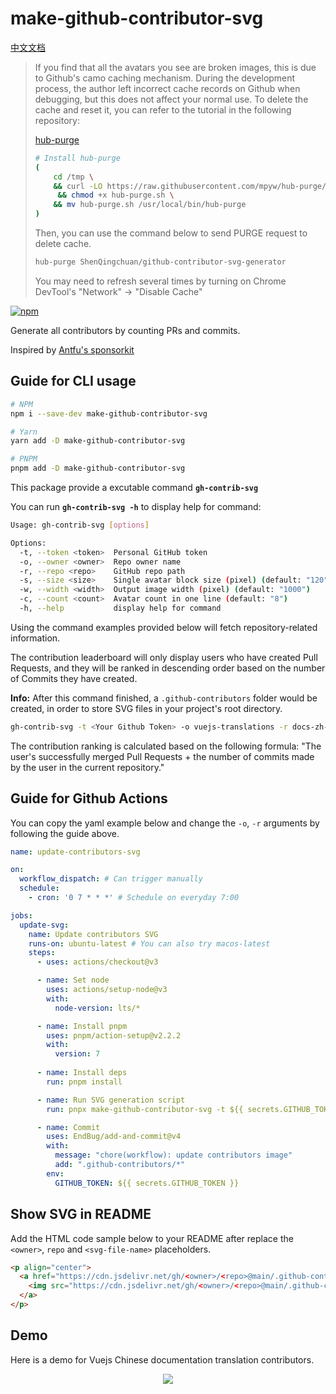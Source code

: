 # make-github-contributor-svg

[中文文档](./README_CN.md)

> If you find that all the avatars you see are broken images, this is due to Github's camo caching mechanism. During the development process, the author left incorrect cache records on Github when debugging, but this does not affect your normal use. To delete the cache and reset it, you can refer to the tutorial in the following repository:
> 
> [hub-purge](https://github.com/mpyw/hub-purge)
> 
> ```bash
> # Install hub-purge
> (
>     cd /tmp \
>     && curl -LO https://raw.githubusercontent.com/mpyw/hub-purge/master/hub-purge.sh \
>      && chmod +x hub-purge.sh \
>     && mv hub-purge.sh /usr/local/bin/hub-purge
> )
> ```
> 
> Then, you can use the command below to send PURGE request to delete cache. 
> 
> ```bash
> hub-purge ShenQingchuan/github-contributor-svg-generator
> ```
> 
> You may need to refresh several times by turning on Chrome DevTool's "Network" -> "Disable Cache"

[![npm](https://img.shields.io/npm/v/make-github-contributor-svg.svg)](https://npmjs.com/package/make-github-contributor-svg)

Generate all contributors by counting PRs and commits. 

Inspired by [Antfu's sponsorkit](https://github.com/antfu/sponsorkit)

## Guide for CLI usage

```bash
# NPM
npm i --save-dev make-github-contributor-svg

# Yarn
yarn add -D make-github-contributor-svg

# PNPM
pnpm add -D make-github-contributor-svg
```

This package provide a excutable command **`gh-contrib-svg`**

You can run **`gh-contrib-svg -h`** to display help for command:

```bash
Usage: gh-contrib-svg [options]

Options:
  -t, --token <token>  Personal GitHub token
  -o, --owner <owner>  Repo owner name
  -r, --repo <repo>    GitHub repo path
  -s, --size <size>    Single avatar block size (pixel) (default: "120")
  -w, --width <width>  Output image width (pixel) (default: "1000")
  -c, --count <count>  Avatar count in one line (default: "8")
  -h, --help           display help for command
```

Using the command examples provided below will fetch repository-related information.

The contribution leaderboard will only display users who have created Pull Requests, and they will be ranked in descending order based on the number of Commits they have created.

**Info:** After this command finished, a `.github-contributors` folder would be created, in order to store SVG files in your project's root directory.

```bash
gh-contrib-svg -t <Your Github Token> -o vuejs-translations -r docs-zh-cn
```

The contribution ranking is calculated based on the following formula: "The user's successfully merged Pull Requests + the number of commits made by the user in the current repository."

## Guide for Github Actions

You can copy the yaml example below and change the `-o`, `-r` arguments by following the guide above.

```yaml
name: update-contributors-svg

on:
  workflow_dispatch: # Can trigger manually
  schedule:
    - cron: '0 7 * * *' # Schedule on everyday 7:00

jobs:
  update-svg:
    name: Update contributors SVG
    runs-on: ubuntu-latest # You can also try macos-latest
    steps:
      - uses: actions/checkout@v3

      - name: Set node
        uses: actions/setup-node@v3
        with:
          node-version: lts/*

      - name: Install pnpm
        uses: pnpm/action-setup@v2.2.2
        with:
          version: 7
      
      - name: Install deps
        run: pnpm install

      - name: Run SVG generation script
        run: pnpx make-github-contributor-svg -t ${{ secrets.GITHUB_TOKEN }} -o vuejs-translations -r docs-zh-cn

      - name: Commit
        uses: EndBug/add-and-commit@v4
        with:
          message: "chore(workflow): update contributors image"
          add: ".github-contributors/*"
        env:
          GITHUB_TOKEN: ${{ secrets.GITHUB_TOKEN }}
```

## Show SVG in README

Add the HTML code sample below to your README after replace the `<owner>`, `repo` and `<svg-file-name>` placeholders.

```markdown
<p align="center">
  <a href="https://cdn.jsdelivr.net/gh/<owner>/<repo>@main/.github-contributors/<svg-file-name>.svg">
    <img src="https://cdn.jsdelivr.net/gh/<owner>/<repo>@main/.github-contributors/<svg-file-name>.svg" />
  </a>
</p>
```

## Demo

Here is a demo for Vuejs Chinese documentation translation contributors.

<p align="center">
  <a href="https://cdn.jsdelivr.net/gh/ShenQingchuan/github-contributor-svg-generator@main/.github-contributors/vuejs-translations_docs-zh-cn.svg">
    <img src="https://cdn.jsdelivr.net/gh/ShenQingchuan/github-contributor-svg-generator@main/.github-contributors/vuejs-translations_docs-zh-cn.svg" />
  </a>
</p>
